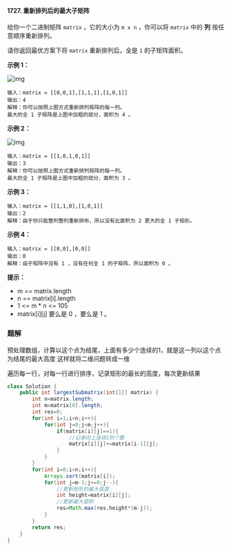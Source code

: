 #### 1727. 重新排列后的最大子矩阵

给你一个二进制矩阵 `matrix` ，它的大小为 `m x n` ，你可以将 `matrix` 中的 **列** 按任意顺序重新排列。

请你返回最优方案下将 `matrix` 重新排列后，全是 `1` 的子矩阵面积。

**示例 1：**

![img](http://gitlab.wsh-study.com/xp-study/LeeteCode/blob/master/贪心算法/images/重新排列后的最大子矩阵/1.jpg)

```shell
输入：matrix = [[0,0,1],[1,1,1],[1,0,1]]
输出：4
解释：你可以按照上图方式重新排列矩阵的每一列。
最大的全 1 子矩阵是上图中加粗的部分，面积为 4 。
```

**示例 2：**

![img](http://gitlab.wsh-study.com/xp-study/LeeteCode/blob/master/贪心算法/images/重新排列后的最大子矩阵/2.jpg)

```shell
输入：matrix = [[1,0,1,0,1]]
输出：3
解释：你可以按照上图方式重新排列矩阵的每一列。
最大的全 1 子矩阵是上图中加粗的部分，面积为 3 。
```

**示例 3：**

```shell
输入：matrix = [[1,1,0],[1,0,1]]
输出：2
解释：由于你只能整列整列重新排布，所以没有比面积为 2 更大的全 1 子矩形。
```

**示例 4：**

```shell
输入：matrix = [[0,0],[0,0]]
输出：0
解释：由于矩阵中没有 1 ，没有任何全 1 的子矩阵，所以面积为 0 。
```

**提示：**

* m == matrix.length
* n == matrix[i].length
* 1 <= m * n <= 105
* matrix[i][j] 要么是 0 ，要么是 1 。

### 题解

预处理数组，计算以这个点为结尾，上面有多少个连续的1，就是这一列以这个点为结尾的最大高度
这样就将二维问题转成一维

遍历每一行，对每一行进行排序，记录矩形的最长的高度，每次更新结果

```java
class Solution {
    public int largestSubmatrix(int[][] matrix) {
        int n=matrix.length;
        int m=matrix[0].length;
        int res=0;
        for(int i=1;i<n;i++){
            for(int j=0;j<m;j++){
                if(matrix[i][j]==1){
                    //记录向上连续1的个数
                    matrix[i][j]+=matrix[i-1][j];
                }
            }
        }
        for(int i=0;i<n;i++){
            Arrays.sort(matrix[i]);
            for(int j=m-1;j>=0;j--){
                //更新矩形的最大高度
                int height=matrix[i][j];
                //更新最大面积
                res=Math.max(res,height*(m-j));
            }
        }
        return res;
    }
}
```

